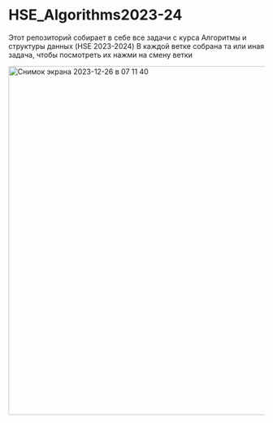 # HSE_Algorithms2023-24
Этот репозиторий собирает в себе все задачи с курса Алгоритмы и структуры данных (HSE 2023-2024)
В каждой ветке собрана та или иная задача, чтобы посмотреть их нажми на смену ветки

<img width="686" alt="Снимок экрана 2023-12-26 в 07 11 40" src="https://github.com/Donilwel/HSE_Algorithms2023-24/assets/134236921/ef94f81f-b370-46d4-923d-0049c9539c0f">
